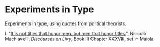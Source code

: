 Experiments in Type
===================

Experiments in type, using quotes from political theorists.

I. "[It is not titles that honor men, but men that honor titles.](http://melchoyce.github.io/experiments-in-type/machiavelli/index.html)", Niccolò Machiavelli, _Discourses on Livy_, Book III Chapter XXXVIII, set in Maiola.
